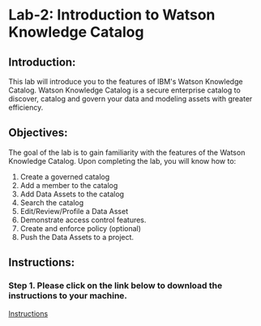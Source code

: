 # Lab-2: Introduction to Watson Knowledge Catalog

## Introduction:

This lab will introduce you to the features of IBM's Watson Knowledge Catalog. Watson Knowledge Catalog is a secure enterprise catalog to discover, catalog and govern your data and modeling assets with greater efficiency. 

## Objectives:

The goal of the lab is to gain familiarity with the features of the Watson Knowledge Catalog. Upon completing the lab, you will know how to:
1.	Create a governed catalog
2.	Add a member to the catalog
3.	Add Data Assets to the catalog
4.	Search the catalog
5.	Edit/Review/Profile a Data Asset
6.	Demonstrate access control features. 
7.	Create and enforce policy (optional) 
8.	Push the Data Assets to a project. 


## Instructions:

### Step 1.  Please click on the link below to download the instructions to your machine.

[Instructions](https://github.com/bleonardb3/DS_POT_08-30/raw/master/Lab-2/Watson%20Knowledge%20Catalog1.6.pdf)


